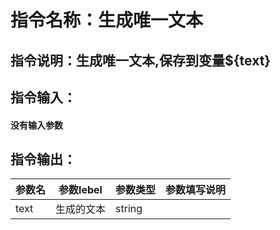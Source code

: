 # 指令名称：生成唯一文本
## 指令说明：生成唯一文本,保存到变量$\{text\}
## 指令输入：

#### 没有输入参数

## 指令输出：

 | 参数名 | 参数lebel | 参数类型 | 参数填写说明 | 
 | ------------- | ------------- | ------------- | ------------- |
 | text | 生成的文本 | string |  |

	